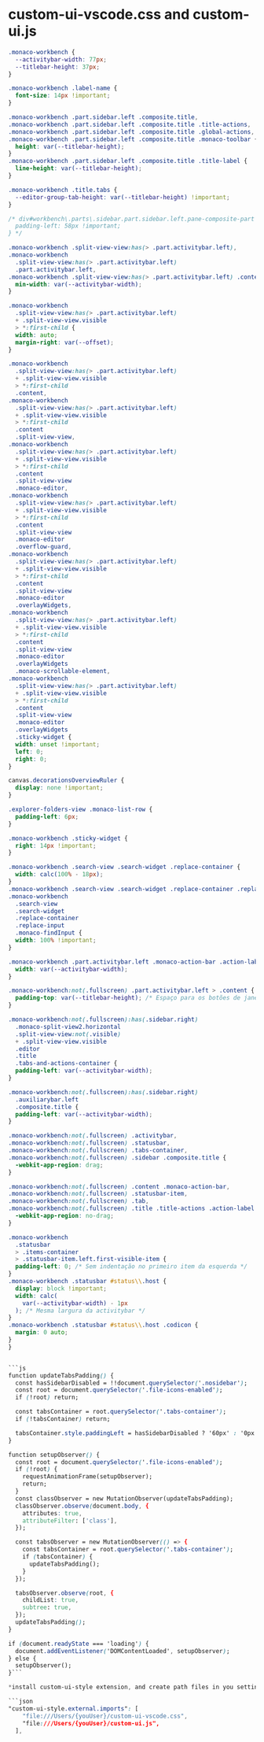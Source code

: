 # custom-ui-vscode.css and custom-ui.js

```css
.monaco-workbench {
  --activitybar-width: 77px;
  --titlebar-height: 37px;
}

.monaco-workbench .label-name {
  font-size: 14px !important;
}

.monaco-workbench .part.sidebar.left .composite.title,
.monaco-workbench .part.sidebar.left .composite.title .title-actions,
.monaco-workbench .part.sidebar.left .composite.title .global-actions,
.monaco-workbench .part.sidebar.left .composite.title .monaco-toolbar {
  height: var(--titlebar-height);
}
.monaco-workbench .part.sidebar.left .composite.title .title-label {
  line-height: var(--titlebar-height);
}

.monaco-workbench .title.tabs {
  --editor-group-tab-height: var(--titlebar-height) !important;
}

/* div#workbench\.parts\.sidebar.part.sidebar.left.pane-composite-part {
  padding-left: 58px !important;
} */

.monaco-workbench .split-view-view:has(> .part.activitybar.left),
.monaco-workbench
  .split-view-view:has(> .part.activitybar.left)
  .part.activitybar.left,
.monaco-workbench .split-view-view:has(> .part.activitybar.left) .content {
  min-width: var(--activitybar-width);
}

.monaco-workbench
  .split-view-view:has(> .part.activitybar.left)
  + .split-view-view.visible
  > *:first-child {
  width: auto;
  margin-right: var(--offset);
}

.monaco-workbench
  .split-view-view:has(> .part.activitybar.left)
  + .split-view-view.visible
  > *:first-child
  .content,
.monaco-workbench
  .split-view-view:has(> .part.activitybar.left)
  + .split-view-view.visible
  > *:first-child
  .content
  .split-view-view,
.monaco-workbench
  .split-view-view:has(> .part.activitybar.left)
  + .split-view-view.visible
  > *:first-child
  .content
  .split-view-view
  .monaco-editor,
.monaco-workbench
  .split-view-view:has(> .part.activitybar.left)
  + .split-view-view.visible
  > *:first-child
  .content
  .split-view-view
  .monaco-editor
  .overflow-guard,
.monaco-workbench
  .split-view-view:has(> .part.activitybar.left)
  + .split-view-view.visible
  > *:first-child
  .content
  .split-view-view
  .monaco-editor
  .overlayWidgets,
.monaco-workbench
  .split-view-view:has(> .part.activitybar.left)
  + .split-view-view.visible
  > *:first-child
  .content
  .split-view-view
  .monaco-editor
  .overlayWidgets
  .monaco-scrollable-element,
.monaco-workbench
  .split-view-view:has(> .part.activitybar.left)
  + .split-view-view.visible
  > *:first-child
  .content
  .split-view-view
  .monaco-editor
  .overlayWidgets
  .sticky-widget {
  width: unset !important;
  left: 0;
  right: 0;
}

canvas.decorationsOverviewRuler {
  display: none !important;
}

.explorer-folders-view .monaco-list-row {
  padding-left: 6px;
}

.monaco-workbench .sticky-widget {
  right: 14px !important;
}

.monaco-workbench .search-view .search-widget .replace-container {
  width: calc(100% - 18px);
}
.monaco-workbench .search-view .search-widget .replace-container .replace-input,
.monaco-workbench
  .search-view
  .search-widget
  .replace-container
  .replace-input
  .monaco-findInput {
  width: 100% !important;
}

.monaco-workbench .part.activitybar.left .monaco-action-bar .action-label {
  width: var(--activitybar-width);
}

.monaco-workbench:not(.fullscreen) .part.activitybar.left > .content {
  padding-top: var(--titlebar-height); /* Espaço para os botões de janela */
}

.monaco-workbench:not(.fullscreen):has(.sidebar.right)
  .monaco-split-view2.horizontal
  .split-view-view:not(.visible)
  + .split-view-view.visible
  .editor
  .title
  .tabs-and-actions-container {
  padding-left: var(--activitybar-width);
}

.monaco-workbench:not(.fullscreen):has(.sidebar.right)
  .auxiliarybar.left
  .composite.title {
  padding-left: var(--activitybar-width);
}

.monaco-workbench:not(.fullscreen) .activitybar,
.monaco-workbench:not(.fullscreen) .statusbar,
.monaco-workbench:not(.fullscreen) .tabs-container,
.monaco-workbench:not(.fullscreen) .sidebar .composite.title {
  -webkit-app-region: drag;
}

.monaco-workbench:not(.fullscreen) .content .monaco-action-bar,
.monaco-workbench:not(.fullscreen) .statusbar-item,
.monaco-workbench:not(.fullscreen) .tab,
.monaco-workbench:not(.fullscreen) .title .title-actions .action-label {
  -webkit-app-region: no-drag;
}

.monaco-workbench
  .statusbar
  > .items-container
  > .statusbar-item.left.first-visible-item {
  padding-left: 0; /* Sem indentação no primeiro item da esquerda */
}
.monaco-workbench .statusbar #status\\.host {
  display: block !important;
  width: calc(
    var(--activitybar-width) - 1px
  ); /* Mesma largura da activitybar */
}
.monaco-workbench .statusbar #status\\.host .codicon {
  margin: 0 auto;
}
}


```js
function updateTabsPadding() {
  const hasSidebarDisabled = !!document.querySelector('.nosidebar');
  const root = document.querySelector('.file-icons-enabled');
  if (!root) return;

  const tabsContainer = root.querySelector('.tabs-container');
  if (!tabsContainer) return;

  tabsContainer.style.paddingLeft = hasSidebarDisabled ? '60px' : '0px';
}

function setupObserver() {
  const root = document.querySelector('.file-icons-enabled');
  if (!root) {
    requestAnimationFrame(setupObserver);
    return;
  }
  const classObserver = new MutationObserver(updateTabsPadding);
  classObserver.observe(document.body, {
    attributes: true,
    attributeFilter: ['class'],
  });

  const tabsObserver = new MutationObserver(() => {
    const tabsContainer = root.querySelector('.tabs-container');
    if (tabsContainer) {
      updateTabsPadding();
    }
  });

  tabsObserver.observe(root, {
    childList: true,
    subtree: true,
  });
  updateTabsPadding();
}

if (document.readyState === 'loading') {
  document.addEventListener('DOMContentLoaded', setupObserver);
} else {
  setupObserver();
}```

*install custom-ui-style extension, and create path files in you settings.json >*

```json
"custom-ui-style.external.imports": [
    "file:///Users/{youUser}/custom-ui-vscode.css",
    "file:///Users/{youUser}/custom-ui.js",
  ],

